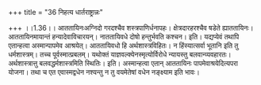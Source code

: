 +++
title = "36 निहत्य धार्तराष्ट्रान्नः"

+++
।।1.36।। आततायिनःअग्निदो गरदश्चैव शस्त्रपाणिर्धनापहः। क्षेत्रदारहरश्चैव
षडेते ह्याततायिनः। आततायिनमायान्तं हन्यादेवाविचारयन्। नाततायिवधे दोषो
हन्तुर्भवति कश्चन। इति। यद्यप्येवं तथापि एतान्हत्वा अस्मान्पापमेव
आश्रयेत्। आततायिवधो हि अर्थशास्त्रविहितः। न हिंस्यात्सर्वा भूतानि इति तु
धर्मशास्त्रम्। तच्च पूर्वस्मात्प्रबलम्। यथोक्तं
याज्ञवल्क्येनस्मृत्योर्विरोधे न्यायस्तु बलवान्व्यवहारतः।
अर्थशास्त्रात्तु बलवद्धर्मशास्त्रमिति स्थितिः। इति। अस्मान्हत्वा एतान्
आततायिनः पापमेवाश्रयेदित्यपरा योजना। तथा च एत एवास्मद्वधेन नश्यन्तु न तु
वयमेतेषां वधेन नङ्क्ष्याम इति भावः।  
  

